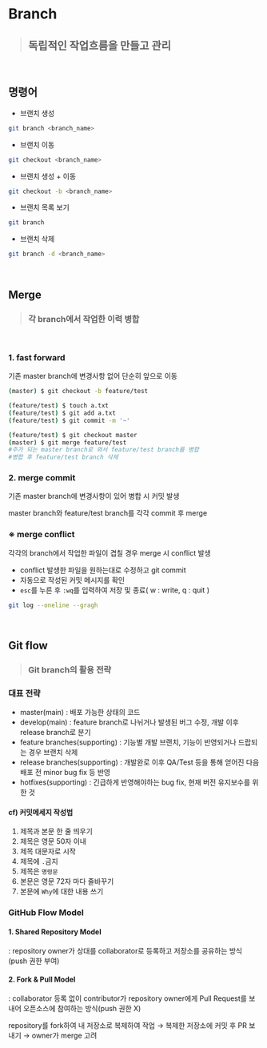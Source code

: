 # Branch
> ## 독립적인 작업흐름을 만들고 관리
<br>

## 명령어
- 브랜치 생성
```bash
git branch <branch_name>
```
- 브랜치 이동
```bash
git checkout <branch_name>
```
- 브랜치 생성 + 이동
```bash
git checkout -b <branch_name>
```
- 브랜치 목록 보기
```bash
git branch
```
- 브랜치 삭제
```bash
git branch -d <branch_name>
```
<br>

## Merge
> ### 각 branch에서 작업한 이력 병합
<br>

### 1. fast forward
기존 master branch에 변경사항 없어 단순히 앞으로 이동
```bash
(master) $ git checkout -b feature/test

(feature/test) $ touch a.txt
(feature/test) $ git add a.txt
(feature/test) $ git commit -m '~'

(feature/test) $ git checkout master
(master) $ git merge feature/test
#주가 되는 master branch로 와서 feature/test branch를 병합
#병합 후 feature/test branch 삭제
```

### 2. merge commit
기존 master branch에 변경사항이 있어 병합 시 커밋 발생

master branch와 feature/test branch를 각각 commit 후 merge

### ※ merge conflict
각각의 branch에서 작업한 파일이 겹칠 경우 merge 시 conflict 발생
- conflict 발생한 파일을 원하는대로 수정하고 git commit
- 자동으로 작성된 커밋 메시지를 확인
- `esc`를 누른 후 `:wq`를 입력하여 저장 및 종료( w : write, q : quit )
```bash
git log --oneline --gragh
```


<br>

## Git flow
> ### Git branch의 활용 전략

### 대표 전략
- master(main) : 배포 가능한 상태의 코드
- develop(main) : feature branch로 나뉘거나 발생된 버그 수정, 개발 이후 release branch로 분기
- feature branches(supporting) : 기능별 개발 브랜치, 기능이 반영되거나 드랍되는 경우 브랜치 삭제
- release branches(supporting) : 개발완로 이후 QA/Test 등을 통해 얻어진 다음 배포 전 minor bug fix 등 반영
- hotfixes(supporting) : 긴급하게 반영해야하는 bug fix, 현재 버전 유지보수를 위한 것

#### cf) 커밋메세지 작성법
1. 제목과 본문 한 줄 띄우기
2. 제목은 영문 50자 이내
3. 제목 대문자로 시작
4. 제목에 `.`금지
5. 제목은 `명령문`
6. 본문은 영문 72자 마다 줄바꾸기
7. 본문에 `Why`에 대한 내용 쓰기

### GitHub Flow Model
#### 1. Shared Repository Model
: repository owner가 상대를 collaborator로 등록하고 저장소를 공유하는 방식(push 권한 부여)

#### 2. Fork & Pull Model
: collaborator 등록 없이 contributor가 repository owner에게 Pull Request를 보내어 오픈소스에 참여하는 방식(push 권한 X)

repository를 fork하여 내 저장소로 복제하여 작업 → 복제한 저장소에 커밋 후 PR 보내기 → owner가 merge 고려